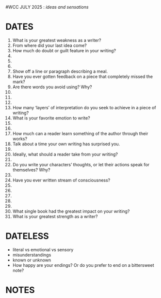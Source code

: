 #WCC JULY 2025 : *ideas and sensations*

# DATES
1. What is your greatest weakness as a writer?
2. From where did your last idea come?
3. How much do doubt or guilt feature in your writing? 
4.
5.
6.
7. Show off a line or paragraph describing a meal.
8. Have you ever gotten feedback on a piece that completely missed the mark?
9. Are there words you avoid using? Why?
10. 
11. 
12. 
13. How many ‘layers’ of interpretation do you seek to achieve in a piece of writing?
14. What is your favorite emotion to write?
15. 
16. 
17. How much can a reader learn something of the author through their works?
18. Talk about a time your own writing has surprised you.
19. 
20. Ideally, what should a reader take from your writing?
21. 
22. Do you write your characters’ thoughts, or let their actions speak for themselves? Why?
23. 
24. Have you ever written stream of consciousness? 
25. 
26. 
27. 
28. 
29. 
30. What single book had the greatest impact on your writing?
31. What is your greatest strength as a writer?

# DATELESS
- literal vs emotional vs sensory
- misunderstandings
- known or unknown
- How happy are your endings? Or do you prefer to end on a bittersweet note?

# NOTES
